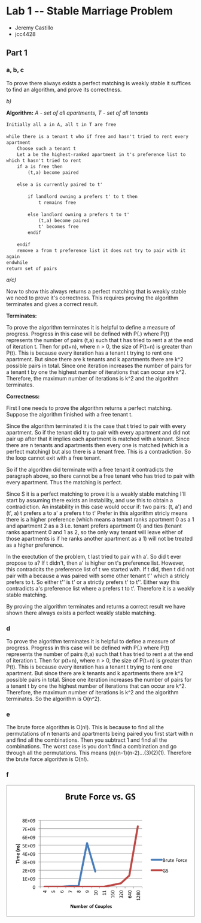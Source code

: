 # Lab 1 -- Stable Marriage Problem

* Jeremy Castillo
* jcc4428

## Part 1

### a, b, c
To prove there always exists a perfect matching is weakly stable it suffices to find an algorithm, and prove its correctness. 

*b)*

**Algorithm:**
*A - set of all apartments, T - set of all tenants*
	
	Initially all a in A, all t in T are free 
	
	while there is a tenant t who if free and hasn't tried to rent every apartment
		Choose such a tenant t
		Let a be the highest-ranked apartment in t's preference list to which t hasn't tried to rent
		if a is free then
			(t,a) become paired
	
		else a is currently paired to t'
			
			if landlord owning a prefers t' to t then 
				t remains free

			else landlord owning a prefers t to t'
				(t,a) become paired
				t' becomes free
			endif

		endif
		remove a from t preference list it does not try to pair with it again
	endwhile
	return set of pairs


*a/c)*

Now to show this always returns a perfect matching that is weakly stable we need to prove it's correctness. This requires proving the algorithm terminates and gives a correct result.

**Terminates:**

To prove the algorithm terminates it is helpful to define a measure of progress. Progress in this case will be defined with P(.) where P(t) represents the number of pairs (t,a) such that t has tried to rent a at the end of iteration t. Then for p(t+n), where n > 0, the size of P(t+n) is greater than P(t). This is because every iteration has a tenant t trying to rent one apartment. But since there are k tenants and k apartments there are k^2 possible pairs in total. Since one iteration increases the number of pairs for a tenant t by one the highest number of iterations that can occur are k^2. Therefore, the maximum number of iterations is k^2 and the algorithm terminates.

**Correctness:**
	
First I one needs to prove the algorithm returns a perfect matching. Suppose the algorithm finished with a free tenant t. 

Since the algorithm terminated it is the case that t tried to pair with every apartment. So if the tenant did try to pair with every apartment and did not pair up after that it implies each apartment is matched with a tenant. Since there are n tenants and apartments then every one is matched (which is a perfect matching) but also there is a tenant free. This is a contradiction. So the loop cannot exit with a free tenant. 

So if the algorithm did terminate with a free tenant it contradicts the paragraph above, so there cannot be a free tenant who has tried to pair with every apartment. Thus the matching is perfect.  

Since S it is a perfect matching to prove it is a weakly stable matching I'll start by assuming there exists an instability, and use this to obtain a contradiction. An instability in this case would occur if:
	two pairs: (t, a') and (t', a)
	t prefers a to a'
	a prefers t to t' 
Prefer in this algorithm stricly means there is a higher preference (which means a tenant ranks apartment 0 as a 1 and apartment 2 as a 3 i.e. tenant prefers apartment 0) and ties (tenant ranks apartment 0 and 1 as 2, so the only way tenant will leave either of those apartments is if he ranks another apartment as a 1) will not be treated as a higher preference.

In the exectution of the problem, t last tried to pair with a'. So did t ever propose to a? If t didn't, then a' is higher on t's preference list. However, this contradcits the preference list of t we started with. If t did, then t did not pair with a because a was paired with some other tenant t'' which a stricly prefers to t. So either t'' is t' or a strictly prefers t' to t''. Either way this contradicts a's preference list where a prefers t to t'. Therefore it is a weakly stable matching. 

By proving the algorithm terminates and returns a correct result we have shown there always exists a perfect weakly stable matching.

### d

To prove the algorithm terminates it is helpful to define a measure of progress. Progress in this case will be defined with P(.) where P(t) represents the number of pairs (t,a) such that t has tried to rent a at the end of iteration t. Then for p(t+n), where n > 0, the size of P(t+n) is greater than P(t). This is because every iteration has a tenant t trying to rent one apartment. But since there are k tenants and k apartments there are k^2 possible pairs in total. Since one iteration increases the number of pairs for a tenant t by one the highest number of iterations that can occur are k^2. Therefore, the maximum number of iterations is k^2 and the algorithm terminates. So the algorithm is O(n^2).

### e

The brute force algorithm is O(n!). This is because to find all the permutations of n tenants and apartments being paired you first start with n and find all the combinations. Then you subtract 1 and find all the combinations. The worst case is you don't find a combination and go through all the permutations. This means (n)(n-1)(n-2)...(3)(2)(1). Therefore the brute force algorithm is O(n!).

### f

![Brute Force vs GS Graph](screenshots/gsvsbf.png)